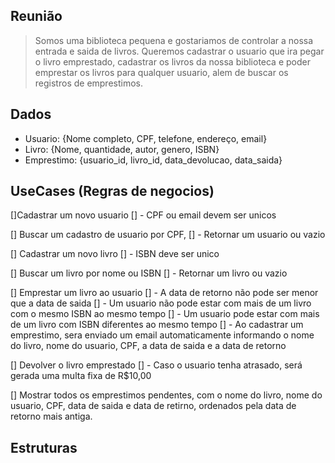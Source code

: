## Reunião

> Somos uma biblioteca pequena e gostariamos de controlar a nossa entrada e saida de livros. Queremos cadastrar o usuario que ira pegar o livro emprestado, cadastrar os livros da nossa biblioteca e poder emprestar os livros para qualquer usuario, alem de buscar os registros de emprestimos.

## Dados

- Usuario: {Nome completo, CPF, telefone, endereço, email}
- Livro: {Nome, quantidade, autor, genero, ISBN}
- Emprestimo: {usuario_id, livro_id, data_devolucao, data_saida}

## UseCases (Regras de negocios)

[]Cadastrar um novo usuario
[] - CPF ou email devem ser unicos 

[] Buscar um cadastro de usuario por CPF,
[] - Retornar um usuario ou vazio

[] Cadastrar um novo livro
[] - ISBN deve ser unico

[] Buscar um livro por nome ou ISBN
[] - Retornar um livro ou vazio

[] Emprestar um livro ao usuario
[] - A data de retorno não pode ser menor que a data de saida
[] - Um usuario não pode estar com mais de um livro com o mesmo ISBN ao mesmo tempo
[] - Um usuario pode estar com mais de um livro com ISBN diferentes ao mesmo tempo
[] - Ao cadastrar um emprestimo, sera enviado um email automaticamente informando o nome do livro, nome do usuario, CPF, a data de saida e a data de retorno

[] Devolver o livro emprestado
[] - Caso o usuario tenha atrasado, será gerada uma multa fixa de R$10,00

[] Mostrar todos os emprestimos pendentes, com o nome do livro, nome do usuario, CPF, data de saida e data de retirno, ordenados pela data de retorno mais antiga.

## Estruturas